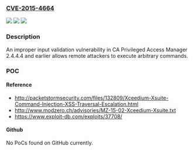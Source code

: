 ### [CVE-2015-4664](https://cve.mitre.org/cgi-bin/cvename.cgi?name=CVE-2015-4664)
![](https://img.shields.io/static/v1?label=Product&message=CA%20Privileged%20Access%20Manager&color=blue)
![](https://img.shields.io/static/v1?label=Version&message=n%2Fa&color=blue)
![](https://img.shields.io/static/v1?label=Vulnerability&message=Improper%20Input%20Validation&color=brighgreen)

### Description

An improper input validation vulnerability in CA Privileged Access Manager 2.4.4.4 and earlier allows remote attackers to execute arbitrary commands.

### POC

#### Reference
- http://packetstormsecurity.com/files/132809/Xceedium-Xsuite-Command-Injection-XSS-Traversal-Escalation.html
- http://www.modzero.ch/advisories/MZ-15-02-Xceedium-Xsuite.txt
- https://www.exploit-db.com/exploits/37708/

#### Github
No PoCs found on GitHub currently.

